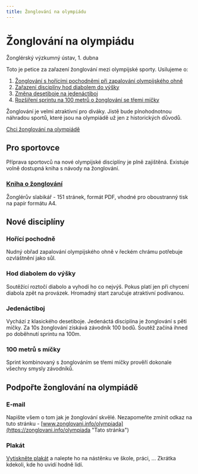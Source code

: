 ```yaml
---
title: Žonglování na olympiádu
---
```


# Žonglování na olympiádu

Žonglérský výzkumný ústav, 1. dubna

Toto je petice za zařazení žonglování mezi olympijské sporty. Usilujeme o:

1. [Žonglování s hořícími pochodněmi při zapalování olympijského ohně](#horici-pochodne "Žonglování s ohněm")
2. [Zařazení disciplíny hod diabolem do výšky](#hod-diabolem-do-vysky "Hod diabolem do výšky")
3. [Změna desetiboje na jedenáctiboj](#jedenactiboj "Rozšíření desetiboje")
4. [Rozšíření sprintu na 100 metrů o žonglování se třemi míčky](#100-metru-s-micky "Sprint se třemi míčky")

Žonglování je velmi atraktivní pro diváky. Jistě bude plnohodnotnou náhradou sportů, které jsou na olympiádě už jen z historických důvodů.

[Chci žonglování na olympiádě](#podporte-zonglovani-na-olympiade)

## Pro sportovce

Příprava sportovců na nové olympijské disciplíny je plně zajištěná. Existuje volně dostupná kniha s návody na žonglování.

### [Kniha o žonglování](/download/pdf.html "Obrázková učebnice žonglování s míčky")

Žonglérův slabikář - 151 stránek, formát PDF, vhodné pro oboustranný tisk na papír formátu A4.

## Nové disciplíny

### Hořící pochodně

Nudný obřad zapalování olympijského ohně v řeckém chrámu potřebuje ozvláštnění jako sůl.

### Hod diabolem do výšky

Soutěžící roztočí diabolo a vyhodí ho co nejvýš. Pokus platí jen při chycení diabola zpět na provázek. Hromadný start zaručuje atraktivní podívanou.

### Jedenáctiboj

Vychází z klasického desetiboje. Jedenáctá disciplína je žonglování s pěti míčky. Za 10s žonglování získává závodník 100 bodů. Soutěž začíná ihned po doběhnutí sprintu na 100m.

### 100 metrů s míčky

Sprint kombinovaný s žonglováním se třemi míčky prověří dokonale všechny smysly závodníků.

## Podpořte žonglování na olympiádě

### E-mail

Napište všem o tom jak je žonglování skvělé. Nezapomeňte zmínit odkaz na tuto stránku - [www.zonglovani.info/olympiada](https://zonglovani.info/olympiada "Tato stránka")

### Plakát

[Vytiskněte plakát](/doc/zonglovani-oh.pdf "Formát PDF - hodné pro tisk") a nalepte ho na nástěnku ve škole, práci, ... Zkrátka kdekoli, kde ho uvidí hodně lidí.
